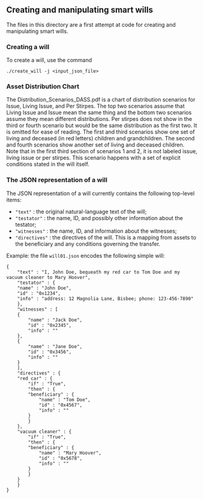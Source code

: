 ## Creating and manipulating smart wills

The files in this directory are a first attempt at code for creating and manipulating smart wills.

### Creating a will
To create a will, use the command

    ./create_will -j <input_json_file>

### Asset Distribution Chart
The Distribution_Scenarios_DASS.pdf is a chart of distribution scenarios for Issue, Living Issue, and Per Stirpes. The top two scenarios assume that Living Issue and Issue mean the same thing and the bottom two scenarios assume they mean different distributions. Per stirpes does not show in the third or fourth scenario but would be the same distribution as the first two. It is omitted for ease of reading. The first and third scenarios show one set of living and deceased (in red letters) children and grandchildren. The second and fourth scenarios show another set of living and deceased children. Note that in the first third section of scenarios 1 and 2, it is not labeled issue, living issue or per stirpes. This scenario happens with a set of explicit conditions stated in the will itself.

### The JSON representation of a will
The JSON representation of a will currently contains the following top-level items:

- `"text"` : the original natural-language text of the will;
- `"testator"` : the name, ID, and possibly other information about the testator;
- `"witnesses"` : the name, ID, and information about the witnesses;
- `"directives"` : the directives of the will.  This is a mapping from assets to the beneficiary and any conditions governing the transfer.

Example: the file `will01.json` encodes the following simple will:

```
{
    "text" : "I, John Doe, bequeath my red car to Tom Doe and my vacuum cleaner to Mary Hoover",
    "testator" : {
	"name" : "John Doe",
	"id" : "0x1234",
	"info" : "address: 12 Magnolia Lane, Bisbee; phone: 123-456-7890"
    },
    "witnesses" : [
	{
	    "name" : "Jack Doe",
	    "id" : "0x2345",
	    "info" : ""
	},
	{
	    "name" : "Jane Doe",
	    "id" : "0x3456",
	    "info" : ""
	}
    ],
    "directives" : {
	"red car" : {
	    "if" : "True",
	    "then" : {
		"beneficiary" : {
		    "name" : "Tom Doe",
		    "id" : "0x4567",
		    "info" : ""
		}
	    }
	},
	"vacuum cleaner" : {
	    "if" : "True",
	    "then" : {
		"beneficiary" : {
		    "name" : "Mary Hoover",
		    "id" : "0x5678",
		    "info" : ""
		}
	    }
	}
    }
}
```
